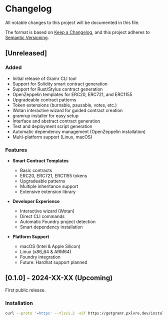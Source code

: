 # Changelog

All notable changes to this project will be documented in this file.

The format is based on [Keep a Changelog](https://keepachangelog.com/en/1.0.0/),
and this project adheres to [Semantic Versioning](https://semver.org/spec/v2.0.0.html).

## [Unreleased]

### Added

- Initial release of Gramr CLI tool
- Support for Solidity smart contract generation
- Support for Rust/Stylus contract generation
- OpenZeppelin templates for ERC20, ERC721, and ERC1155
- Upgradeable contract patterns
- Token extensions (burnable, pausable, votes, etc.)
- Wotan interactive wizard for guided contract creation
- gramrup installer for easy setup
- Interface and abstract contract generation
- Test and deployment script generation
- Automatic dependency management (OpenZeppelin installation)
- Multi-platform support (Linux, macOS)

### Features

- **Smart Contract Templates**

  - Basic contracts
  - ERC20, ERC721, ERC1155 tokens
  - Upgradeable patterns
  - Multiple inheritance support
  - Extensive extension library

- **Developer Experience**

  - Interactive wizard (Wotan)
  - Direct CLI commands
  - Automatic Foundry project detection
  - Smart dependency installation

- **Platform Support**
  - macOS (Intel & Apple Silicon)
  - Linux (x86_64 & ARM64)
  - Foundry integration
  - Future: Hardhat support planned

## [0.1.0] - 2024-XX-XX (Upcoming)

First public release.

### Installation

```bash
curl --proto '=https' --tlsv1.2 -sSf https://getgramr.pxlvre.dev/install.sh | sh
```
